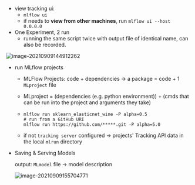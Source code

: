 - view tracking ui:
  - `mlflow ui`
  - if needs to **view from other machines**, run `mlflow ui --host 0.0.0.0`
- One Experiment, 2 run
  - running the same script twice with output file of identical name, can also be recorded.  

![image-20210909144912262](D:\笔记\mlflow\tracking-ui.assets\image-20210909144912262-16311701545871.png)

- run MLflow projects

  - MLFlow Projects: code + dependencies -> a package = code + 1 `MLproject` file

  - MLproject =  (dependencies (e.g. python environment)) + (cmds that can be run into the project and arguments they take)

  - ```shell
    mlflow run sklearn_elasticnet_wine -P alpha=0.5
    # run from a GitHub URI
    mlflow run https://github.com/*****.git -P alpha=5.0
    ```

  - if not `tracking server` configured -> projects' Tracking API data in the local `mlrun` directory

 

- Saving & Serving Models

  output: `MLmodel` file -> model description

  ![image-20210909155704771](D:\笔记\mlflow\tracking-ui.assets\image-20210909155704771-16311742262062.png)